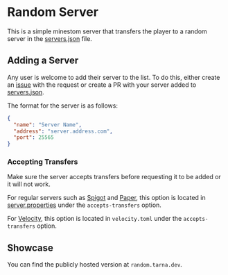 # Random Server
This is a simple minestom server that transfers the player to a random server in the [servers.json](servers.json) file.

## Adding a Server
Any user is welcome to add their server to the list. To do this, either create an [issue](https://github.com/tarna/random-server/issues) with the request or create a PR with your server added to [servers.json](servers.json).

The format for the server is as follows:
```json
{
  "name": "Server Name",
  "address": "server.address.com",
  "port": 25565
}
```

### Accepting Transfers
Make sure the server accepts transfers before requesting it to be added or it will not work.

For regular servers such as [Spigot](https://www.spigotmc.org) and [Paper](https://papermc.io/software/paper), this option is located in [server.properties](https://server.properties) under the `accepts-transfers` option.

For [Velocity](https://velocitypowered.com), this option is located in `velocity.toml` under the `accepts-transfers` option.

## Showcase
You can find the publicly hosted version at `random.tarna.dev`.